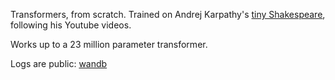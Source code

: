 Transformers, from scratch. Trained on Andrej Karpathy's [tiny
Shakespeare](https://raw.githubusercontent.com/karpathy/char-rnn/master/data/tinyshakespeare/input.txt), following his
Youtube videos. 

Works up to a 23 million parameter transformer. 

Logs are public: [wandb](https://wandb.ai/math-lm/shakespeare_characters/overview?workspace=user-zhangir-azerbayev)
